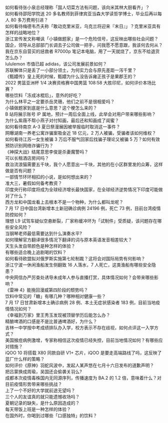 如何看待张小泉总经理称「国人切菜方法有问题，该向米其林大厨看齐」？  
如何看待邵阳学院送 20 多名教师到菲律宾亚当森大学读哲学博士，毕业后再以每人 80 多万费用引进？  
如何看待梅德韦杰夫称「敢动克里米亚，乌克兰将迎来『末日』」？克里米亚具有怎样的战略地位？  
浙江宣传发文称嘲讽「小镇做题家」是一个危险信号，这反映出哪些社会问题？  
国企，领导从总部部门长调去子公司做一把手，问我愿不愿意跟，我该何去何从？  
我在京东自营买的拯救者 R7000p 笔记本电脑，用了一天就烧了，京东不给退货怎么办？  
lululemon 市值已超 adidas，该公司发展前景如何？  
苏联解体只是丢了一小部分领土，为何实力会与原先差距一泻千里？  
《甄嬛传》皇上死的时候，甄嬛为什么没告诉雍正孩子是果郡王的？  
2022 男篮亚洲杯 1/4 决赛资格赛中国男篮 108:58 大胜印尼，如何评价本场比赛？  
哪些饮料「冻成冰棍后」，意外的好吃？  
为什么林平之一定要杀岳灵珊，他们之前不是很相爱吗？  
小镇做题家到底是什么意思？这个梗怎么来的？  
B 站将展示账号 IP 属地，预计一周后全面上线，此举会对用户带来哪些影响？  
为什么紫薇不帮小燕子对付知画，最后还和知画成了闺蜜？  
如何看待南京 A-3 夏日祭漫展因被举报临时取消这一事件？  
网曝湖南一养老公寓诈骗案吸金近 18 亿元，2 万人被骗，受骗者该如何维权？  
如何看待江苏一女生被骗 3 万后不服气回家后找骗子理论又被骗 5 万？如何有效预防识别网络诈骗行为？  
《神探大战》结尾意思李俊是杀妻魔警吗？  
可以长租酒店房间吗？  
救治流浪猫需要五千块，我个人愿意出一千块，其他的在小区群里发的众筹，这样做是否有问题？  
一部情节环环相扣的小说，是如何想出来的？  
准大三，暑假如何备考教资？  
印度央行称印度将成为全球经济增长最快国家，在全球经济逆势情况下印度可能做对了什么？  
西方龙和中国龙看上去根本不是一个物种，为什么都叫龙呢？  
7 月 17 日中国台湾新增本土新冠确诊病例 24196 例，死亡 73 例，目前台湾疫情防控如何？  
理想 L9 试驾车疑似空悬断裂，厂家称缓冲环为「试制件」受质疑，该问题存在哪些安全风险？  
当钢琴老师最低需要达到什么演奏水平?  
如何理解官方翻译很多情况下翻译的词与原本英语发音相差较大？  
天生头发自带颜色是种怎样的体验？  
有哪些适合晚上追剧喝的饮料？  
如何看待欧盟拟对俄罗斯实施第七轮制裁？这将会对国际局势有何影响？  
浙江宁波一休闲渔船发生侧翻致 16 人落水，7 人死亡，这类渔船有哪些安全隐患？  
中央网信办严厉查处诱导未成年人参与直播打赏，具体情况如何？会带来哪些影响？  
《雷神 4》能挽回漫威第四阶段的颓势吗？  
饮料中常见的「糖」有哪几种？哪种相对健康一些？  
7 月 17 日甘肃新增本土确诊病例 28 例、本土无症状感染者 183 例，目前当地疫情情况如何？  
《幸福到万家》里王秀玉发现被顶替学历后能怎么办？  
精酿啤酒的口感是不是比普通啤酒好，为什么？  
吉林一中学按中考成绩排队办入学，校方表示不存在歧视，如何点评这一入学方式？  
美国猴痘病例激增，专家称相信这次疫情已经失控，目前当地情况如何？有哪些应对措施？  
iQOO 10 将搭载 X80 同款自研 V1+ 芯片，iQOO 是要走高端路线了吗，这反映了蓝厂什么样的策略？  
如何评价《原神》羽蛇风波中，发起人某声悠在七月十六日发布的道歉声明？  
把吕蒙换成周瑜，吴国还会偷袭关羽么?  
成都本次疫情毒株国内无同源序列，传播速度为 BA.2 的 1.2 倍，意味着什么？对目前疫情形势带来哪些挑战？  
上了一个不好的大学就前途无望吗？  
三个人的友谊真的就只能遗憾收场吗？  
夏朝记录的缺失，是什么原因造成的？  
每天带饭上班是一种怎样的体验？  
在国外时，你喝到过哪些「口感独特」的饮料？  
